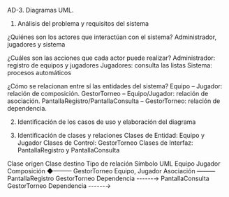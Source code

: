  AD-3. Diagramas UML. 
1.	Análisis del problema y requisitos del sistema

¿Quiénes son los actores que interactúan con el sistema? 
Administrador, jugadores y sistema

¿Cuáles son las acciones que cada actor puede realizar? 
Administrador: registro de equipos y jugadores
Jugadores: consulta las listas
Sistema: procesos automáticos

¿Cómo se relacionan entre sí las entidades del sistema? 
Equipo – Jugador: relación de composición.
GestorTorneo – Equipo/Jugador: relación de asociación.
PantallaRegistro/PantallaConsulta – GestorTorneo: relación de dependencia.

2. Identificación de los casos de uso y elaboración del diagrama 

3. Identificación de clases y relaciones
Clases de Entidad: Equipo y Jugador
Clases de Control: GestorTorneo
Clases de Interfaz: PantallaRegistro y PantallaConsulta

Clase origen	   Clase destino	Tipo de relación	Símbolo UML
Equipo	            Jugador	          Composición	         ◆———
GestorTorneo	    Equipo, Jugador	  Asociación		  ———
PantallaRegistro    GestorTorneo	  Dependencia		  ------→
PantallaConsulta    GestorTorneo	  Dependencia		  ------→
